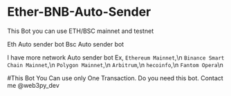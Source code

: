 # Ether-BNB-Auto-Sender


This Bot you can use ETH/BSC mainnet and testnet

Eth Auto sender bot 
Bsc Auto sender bot


I have more network Auto sender bot
 Ex,
   `Ethereum Mainnet`,\n
   `Binance Smart Chain Mainnet`,\n
   `Polygon Mainnet`,\n
   `Arbitrum`,\n
   `hecoinfo`,\n
   `Fantom Opera`\n
   
   
   
   
   #This Bot You Can use only One Transaction. Do you need this bot. Contact me @web3py_dev
